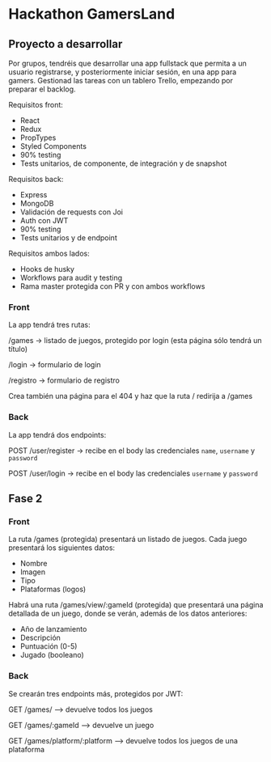 # Hackathon GamersLand

## Proyecto a desarrollar

Por grupos, tendréis que desarrollar una app fullstack que permita a un usuario registrarse, y posteriormente iniciar sesión, en una app para gamers. Gestionad las tareas con un tablero Trello, empezando por preparar el backlog.

Requisitos front:

- React
- Redux
- PropTypes
- Styled Components
- 90% testing
- Tests unitarios, de componente, de integración y de snapshot

Requisitos back:

- Express
- MongoDB
- Validación de requests con Joi
- Auth con JWT
- 90% testing
- Tests unitarios y de endpoint

Requisitos ambos lados:

- Hooks de husky
- Workflows para audit y testing
- Rama master protegida con PR y con ambos workflows

### Front

La app tendrá tres rutas:

/games -> listado de juegos, protegido por login (esta página sólo tendrá un título)

/login -> formulario de login

/registro -> formulario de registro

Crea también una página para el 404 y haz que la ruta / redirija a /games

### Back

La app tendrá dos endpoints:

POST /user/register -> recibe en el body las credenciales `name`, `username` y `password`

POST /user/login -> recibe en el body las credenciales `username` y `password`

## Fase 2

### Front

La ruta /games (protegida) presentará un listado de juegos. Cada juego presentará los siguientes datos:

- Nombre
- Imagen
- Tipo
- Plataformas (logos)

Habrá una ruta /games/view/:gameId (protegida) que presentará una página detallada de un juego, donde se verán, además de los datos anteriores:

- Año de lanzamiento
- Descripción
- Puntuación (0-5)
- Jugado (booleano)

### Back

Se crearán tres endpoints más, protegidos por JWT:

GET /games/ --> devuelve todos los juegos

GET /games/:gameId --> devuelve un juego

GET /games/platform/:platform --> devuelve todos los juegos de una plataforma

